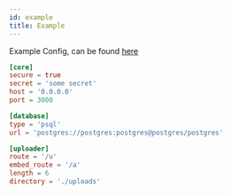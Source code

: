 ```yaml
---
id: example
title: Example
---
```


Example Config, can be found [here](https://github.com/diced/zipline/tree/trunk/config.example.toml)

```toml
[core]
secure = true
secret = 'some secret'
host = '0.0.0.0'
port = 3000

[database]
type = 'psql'
url = 'postgres://postgres:postgres@postgres/postgres'

[uploader]
route = '/u'
embed_route = '/a'
length = 6
directory = './uploads'
```
